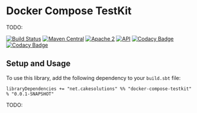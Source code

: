 # Docker Compose TestKit

TODO:

[![Build Status](https://secure.travis-ci.org/carlpulley/docker-compose-testkit.png?tag=develop)](http://travis-ci.org/carlpulley/docker-compose-testkit)
[![Maven Central](https://img.shields.io/badge/maven--central-v0.0.1-SNAPSHOT-blue.svg)](http://search.maven.org/#artifactdetails%7Cnet.cakesolutions%7Cdocker-compose-testkit_2.11%7C0.0.1-SNAPSHOT%7Cjar)
[![Apache 2](https://img.shields.io/hexpm/l/plug.svg?maxAge=2592000)](http://www.apache.org/licenses/LICENSE-2.0.txt)
[![API](https://readthedocs.org/projects/pip/badge/)](https://carlpulley.github.io/docker-compose-testkit/latest/api)
[![Codacy Badge](https://api.codacy.com/project/badge/Grade/74f48976fc564464b951d7dc817a33c9)](https://www.codacy.com/app/c-pulley/docker-compose-testkit)
[![Codacy Badge](https://api.codacy.com/project/badge/Coverage/74f48976fc564464b951d7dc817a33c9)](https://www.codacy.com/app/c-pulley/docker-compose-testkit)

## Setup and Usage

To use this library, add the following dependency to your `build.sbt`
file:
```
libraryDependencies += "net.cakesolutions" %% "docker-compose-testkit" % "0.0.1-SNAPSHOT"
```

TODO:
